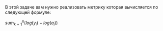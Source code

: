 В этой задаче вам нужно реализовать метрику которая вычисляется по следующей формуле:

$sum_{k=1}^n(log(y_i) - log(a_i))$
